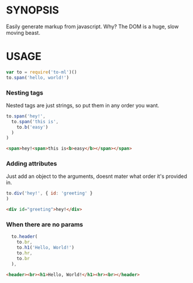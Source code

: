 # SYNOPSIS
Easily generate markup from javascript. Why? The DOM is a huge, slow moving beast.

# USAGE
```js
var to = require('to-ml')()
to.span('hello, world!')
```

### Nesting tags
Nested tags are just strings, so put them in any order you want.

```js
to.span('hey!',
  to.span('this is', 
    to.b('easy')
  )
)
```

```html
<span>hey!<span>this is<b>easy</b></span></span>
```

### Adding attributes
Just add an object to the arguments, doesnt mater what order it's provided in.
```js
to.div('hey!', { id: 'greeting' }
)
```

```html
<div id="greeting">hey!</div>
```
### When there are no params
```js
  to.header(
    to.br,
    to.h1('Hello, World!')
    to.hr,
    to.br
  ),
```

```html
<header><br><h1>Hello, World!</h1><hr><br></header>
```
